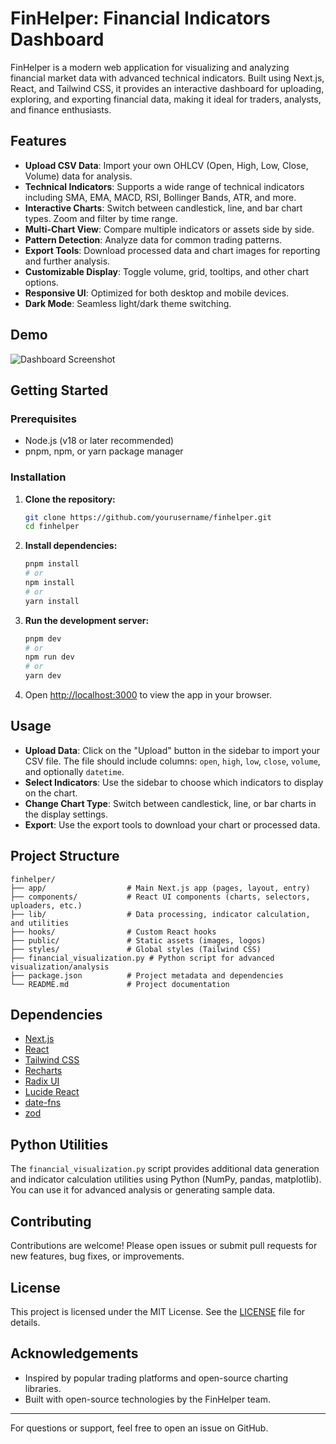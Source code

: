 # FinHelper: Financial Indicators Dashboard

FinHelper is a modern web application for visualizing and analyzing financial market data with advanced technical indicators. Built using Next.js, React, and Tailwind CSS, it provides an interactive dashboard for uploading, exploring, and exporting financial data, making it ideal for traders, analysts, and finance enthusiasts.

## Features

- **Upload CSV Data**: Import your own OHLCV (Open, High, Low, Close, Volume) data for analysis.
- **Technical Indicators**: Supports a wide range of technical indicators including SMA, EMA, MACD, RSI, Bollinger Bands, ATR, and more.
- **Interactive Charts**: Switch between candlestick, line, and bar chart types. Zoom and filter by time range.
- **Multi-Chart View**: Compare multiple indicators or assets side by side.
- **Pattern Detection**: Analyze data for common trading patterns.
- **Export Tools**: Download processed data and chart images for reporting and further analysis.
- **Customizable Display**: Toggle volume, grid, tooltips, and other chart options.
- **Responsive UI**: Optimized for both desktop and mobile devices.
- **Dark Mode**: Seamless light/dark theme switching.

## Demo

![Dashboard Screenshot](public/placeholder.jpg)

## Getting Started

### Prerequisites

- Node.js (v18 or later recommended)
- pnpm, npm, or yarn package manager

### Installation

1. **Clone the repository:**
   ```bash
   git clone https://github.com/yourusername/finhelper.git
   cd finhelper
   ```
2. **Install dependencies:**
   ```bash
   pnpm install
   # or
   npm install
   # or
   yarn install
   ```
3. **Run the development server:**
   ```bash
   pnpm dev
   # or
   npm run dev
   # or
   yarn dev
   ```
4. Open [http://localhost:3000](http://localhost:3000) to view the app in your browser.

## Usage

- **Upload Data**: Click on the "Upload" button in the sidebar to import your CSV file. The file should include columns: `open`, `high`, `low`, `close`, `volume`, and optionally `datetime`.
- **Select Indicators**: Use the sidebar to choose which indicators to display on the chart.
- **Change Chart Type**: Switch between candlestick, line, or bar charts in the display settings.
- **Export**: Use the export tools to download your chart or processed data.

## Project Structure

```
finhelper/
├── app/                  # Main Next.js app (pages, layout, entry)
├── components/           # React UI components (charts, selectors, uploaders, etc.)
├── lib/                  # Data processing, indicator calculation, and utilities
├── hooks/                # Custom React hooks
├── public/               # Static assets (images, logos)
├── styles/               # Global styles (Tailwind CSS)
├── financial_visualization.py # Python script for advanced visualization/analysis
├── package.json          # Project metadata and dependencies
└── README.md             # Project documentation
```

## Dependencies

- [Next.js](https://nextjs.org/)
- [React](https://react.dev/)
- [Tailwind CSS](https://tailwindcss.com/)
- [Recharts](https://recharts.org/)
- [Radix UI](https://www.radix-ui.com/)
- [Lucide React](https://lucide.dev/)
- [date-fns](https://date-fns.org/)
- [zod](https://zod.dev/)

## Python Utilities

The `financial_visualization.py` script provides additional data generation and indicator calculation utilities using Python (NumPy, pandas, matplotlib). You can use it for advanced analysis or generating sample data.

## Contributing

Contributions are welcome! Please open issues or submit pull requests for new features, bug fixes, or improvements.

## License

This project is licensed under the MIT License. See the [LICENSE](LICENSE) file for details.

## Acknowledgements

- Inspired by popular trading platforms and open-source charting libraries.
- Built with open-source technologies by the FinHelper team.

---

For questions or support, feel free to open an issue on GitHub.
